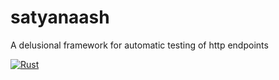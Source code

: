 # satyanaash
A delusional framework for automatic testing of http endpoints

[![Rust](https://github.com/rv-nath/satyanaash/actions/workflows/rust.yml/badge.svg)](https://github.com/rv-nath/satyanaash/actions/workflows/rust.yml)
